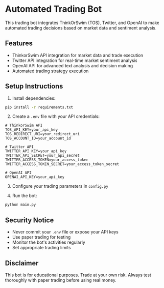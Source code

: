 # Automated Trading Bot

This trading bot integrates ThinkOrSwim (TOS), Twitter, and OpenAI to make automated trading decisions based on market data and sentiment analysis.

## Features
- ThinkorSwim API integration for market data and trade execution
- Twitter API integration for real-time market sentiment analysis
- OpenAI API for advanced text analysis and decision making
- Automated trading strategy execution

## Setup Instructions

1. Install dependencies:
```bash
pip install -r requirements.txt
```

2. Create a `.env` file with your API credentials:
```
# ThinkorSwim API
TOS_API_KEY=your_api_key
TOS_REDIRECT_URI=your_redirect_uri
TOS_ACCOUNT_ID=your_account_id

# Twitter API
TWITTER_API_KEY=your_api_key
TWITTER_API_SECRET=your_api_secret
TWITTER_ACCESS_TOKEN=your_access_token
TWITTER_ACCESS_TOKEN_SECRET=your_access_token_secret

# OpenAI API
OPENAI_API_KEY=your_api_key
```

3. Configure your trading parameters in `config.py`

4. Run the bot:
```bash
python main.py
```

## Security Notice
- Never commit your `.env` file or expose your API keys
- Use paper trading for testing
- Monitor the bot's activities regularly
- Set appropriate trading limits

## Disclaimer
This bot is for educational purposes. Trade at your own risk. Always test thoroughly with paper trading before using real money.
